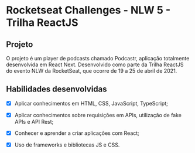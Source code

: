 # Rocketseat Challenges - NLW 5 - Trilha ReactJS

## Projeto
O projeto é um player de podcasts chamado Podcastr, aplicação totalmente desenvolvida em React Next. 
Desenvolvido como parte da Trilha ReactJS do evento NLW da RocketSeat, que ocorre de 19 a 25 de abril de 2021. 

## Habilidades desenvolvidas

 -[x] Aplicar conhecimentos em HTML, CSS, JavaScript, TypeScript;
 -[x] Aplicar conhecimentos sobre requisições em APIs, utilização de fake APIs e API Rest;
 -[x] Conhecer e aprender a criar aplicações com React;
 -[x] Uso de frameworks e bibliotecas JS e CSS.
 
  
  
 


